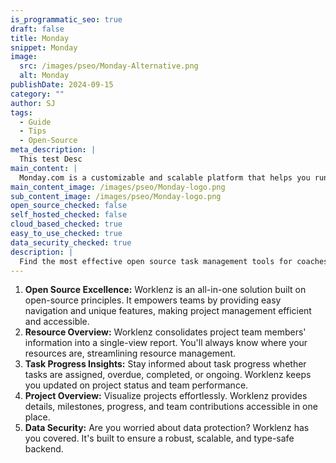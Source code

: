 ```yaml
---
is_programmatic_seo: true
draft: false
title: Monday
snippet: Monday
image:
  src: /images/pseo/Monday-Alternative.png
  alt: Monday
publishDate: 2024-09-15
category: ""
author: SJ
tags:
  - Guide
  - Tips
  - Open-Source
meta_description: |
  This test Desc
main_content: |
  Monday.com is a customizable and scalable platform that helps you run all your work in one place. It offers work management, CRM, project management, and more features.
main_content_image: /images/pseo/Monday-logo.png
sub_content_image: /images/pseo/Monday-logo.png
open_source_checked: false
self_hosted_checked: false
cloud_based_checked: true
easy_to_use_checked: true
data_security_checked: true
description: |
  Find the most effective open source task management tools for coaches on our platform. Simplify your coaching tasks and boost productivity with these tools.
---
```

1. **Open Source Excellence:** Worklenz is an all-in-one solution built on open-source principles. It empowers teams by providing easy navigation and unique features, making project management efficient and accessible.
2. **Resource Overview:** Worklenz consolidates project team members' information into a single-view report. You'll always know where your resources are, streamlining resource management.
3. **Task Progress Insights:** Stay informed about task progress whether tasks are assigned, overdue, completed, or ongoing. Worklenz keeps you updated on project status and team performance.
4. **Project Overview:** Visualize projects effortlessly. Worklenz provides details, milestones, progress, and team contributions accessible in one place.
5. **Data Security:** Are you worried about data protection? Worklenz has you covered. It's built to ensure a robust, scalable, and type-safe backend.
